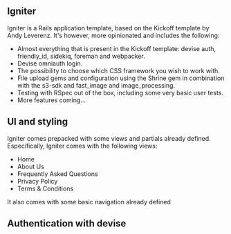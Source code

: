 ## Igniter
Igniter is a Rails application template, based on the Kickoff template by Andy Leverenz. It's however, more opinionated and includes the following:

* Almost everything that is present in the Kickoff template: devise auth, friendly_id, sidekiq, foreman and webpacker.
* Devise omniauth login.
* The possibility to choose which CSS framework you wish to work with.
* File upload gems and configuration using the Shrine gem in combination with the s3-sdk and fast_image and image_processing.
* Testing with RSpec out of the box, including some very basic user tests.
* More features coming…

## UI and styling

Igniter comes prepacked with some views and partials already defined. Especifically, Igniter comes with the following views:

- Home
- About Us
- Frequently Asked Questions
- Privacy Policy
- Terms & Conditions

It also comes with some basic navigation already defined

## Authentication with devise